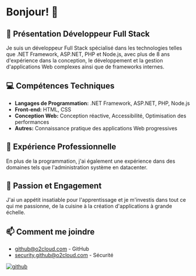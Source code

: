 # Bonjour! 👋

## 💼 Présentation Développeur Full Stack

Je suis un développeur Full Stack spécialisé dans les technologies telles que .NET Framework, ASP.NET, PHP et Node.js, avec plus de 8 ans d'expérience dans la conception, le développement et la gestion d'applications Web complexes ainsi que de frameworks internes.

## 💻 Compétences Techniques

- **Langages de Programmation:** .NET Framework, ASP.NET, PHP, Node.js
- **Front-end:** HTML, CSS
- **Conception Web:** Conception réactive, Accessibilité, Optimisation des performances
- **Autres:** Connaissance pratique des applications Web progressives

## 🔭 Expérience Professionnelle

En plus de la programmation, j'ai également une expérience dans des domaines tels que l'administration système en datacenter.

## 🌱 Passion et Engagement

J'ai un appétit insatiable pour l'apprentissage et je m'investis dans tout ce qui me passionne, de la cuisine à la création d'applications à grande échelle.

## 📫 Comment me joindre
- [github@o2cloud.com](mailto:github@o2cloud.com) - GitHub  
- [security.github@o2cloud.com](mailto:security.github@o2cloud.com) - Sécurité

[![github](https://img.icons8.com/color/2x/github--v1.png)](https://github.com/o2cloud-fr)
